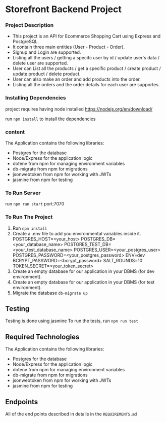 # Storefront Backend Project

### Project Description
* This project is an API for Ecommerce Shopping Cart using Express and PostgreSQL.
* It contain three main entities (User - Product - Order).
* Signup and Login are supported.
* Listing all the users / getting a specifc user by id / update user's data / delete user are supported.
* User can List all the products / get a specific product / create product / update product  / delete product.
* User can also make an order and add products into the order.
* Listing all the orders and the order details for each user are supportes.


### Installing Dependencies
project requires having node installed https://nodejs.org/en/download/

run ```npm install``` to install the dependencies

### content
The Application contains the following libraries:
- Postgres for the database
- Node/Express for the application logic
- dotenv from npm for managing environment variables
- db-migrate from npm for migrations
- jsonwebtoken from npm for working with JWTs
- jasmine from npm for testing

### To Run Server
  run `npm run start`
  port:7070
  
### To Run The Project
 1) Run `npm install`
 2) Create a .env file to add you environmental variables inside it.
    POSTGRES_HOST=<your_host>
    POSTGRES_DB=<your_database_name>
    POSTGRES_TEST_DB=<your_test_database_name>
    POSTGRES_USER=<your_postgres_user>
    POSTGRES_PASSWORD=<your_postgres_password>
    ENV=dev
    BCRYPT_PASSWORD=<bcrypt_password>
    SALT_ROUNDS=10
    TOKEN_SECRET=<your_token_secret>
3) Create an empty database for our application in your DBMS (for dev environment).
4) Create an empty database for our application in your DBMS (for test environment).
5) Migrate the database `db-migrate up`


## Testing
Testing is done using jasmine
To run the tests, run `npm run test`


## Required Technologies
The Application contains the following libraries:
- Postgres for the database
- Node/Express for the application logic
- dotenv from npm for managing environment variables
- db-migrate from npm for migrations
- jsonwebtoken from npm for working with JWTs
- jasmine from npm for testing

## Endpoints 
All of the end points described in details in the `REQUIREMENTS.md`
